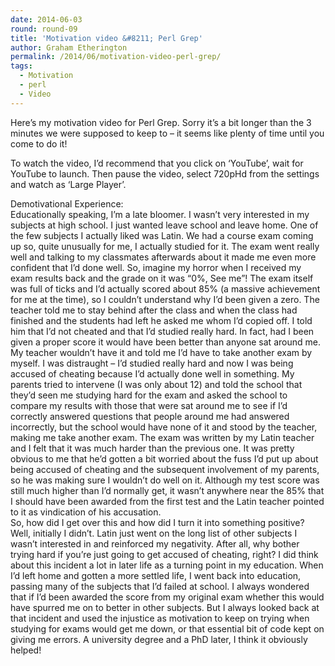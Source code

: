 ```yaml
---
date: 2014-06-03
round: round-09
title: 'Motivation video &#8211; Perl Grep'
author: Graham Etherington
permalink: /2014/06/motivation-video-perl-grep/
tags:
  - Motivation
  - perl
  - Video
---
```

Here&#8217;s my motivation video for Perl Grep. Sorry it&#8217;s a bit longer than the 3 minutes we were supposed to keep to &#8211; it seems like plenty of time until you come to do it!

To watch the video, I&#8217;d recommend that you click on &#8216;YouTube&#8217;, wait for YouTube to launch. Then pause the video, select 720pHd from the settings and watch as &#8216;Large Player&#8217;.

  
  
Demotivational Experience:  
Educationally speaking, I’m a late bloomer. I wasn’t very interested in my subjects at high school. I just wanted leave school and leave home. One of the few subjects I actually liked was Latin. We had a course exam coming up so, quite unusually for me, I actually studied for it. The exam went really well and talking to my classmates afterwards about it made me even more confident that I’d done well. So, imagine my horror when I received my exam results back and the grade on it was “0%, See me”! The exam itself was full of ticks and I’d actually scored about 85% (a massive achievement for me at the time), so I couldn’t understand why I’d been given a zero. The teacher told me to stay behind after the class and when the class had finished and the students had left he asked me whom I’d copied off. I told him that I’d not cheated and that I’d studied really hard. In fact, had I been given a proper score it would have been better than anyone sat around me. My teacher wouldn’t have it and told me I’d have to take another exam by myself. I was distraught – I’d studied really hard and now I was being accused of cheating because I’d actually done well in something. My parents tried to intervene (I was only about 12) and told the school that they’d seen me studying hard for the exam and asked the school to compare my results with those that were sat around me to see if I’d correctly answered questions that people around me had answered incorrectly, but the school would have none of it and stood by the teacher, making me take another exam. The exam was written by my Latin teacher and I felt that it was much harder than the previous one. It was pretty obvious to me that he’d gotten a bit worried about the fuss I’d put up about being accused of cheating and the subsequent involvement of my parents, so he was making sure I wouldn’t do well on it. Although my test score was still much higher than I’d normally get, it wasn’t anywhere near the 85% that I should have been awarded from the first test and the Latin teacher pointed to it as vindication of his accusation.  
So, how did I get over this and how did I turn it into something positive? Well, initially I didn’t. Latin just went on the long list of other subjects I wasn’t interested in and reinforced my negativity. After all, why bother trying hard if you’re just going to get accused of cheating, right? I did think about this incident a lot in later life as a turning point in my education. When I’d left home and gotten a more settled life, I went back into education, passing many of the subjects that I’d failed at school. I always wondered that if I’d been awarded the score from my original exam whether this would have spurred me on to better in other subjects. But I always looked back at that incident and used the injustice as motivation to keep on trying when studying for exams would get me down, or that essential bit of code kept on giving me errors. A university degree and a PhD later, I think it obviously helped!
